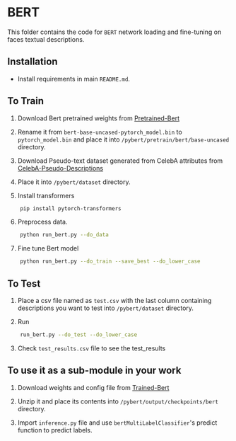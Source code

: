 # BERT

This folder contains the code for `BERT` network loading and fine-tuning on faces textual descriptions.

## Installation

-   Install requirements in main `README.md`.

## To Train 

1. Download Bert pretrained weights from [Pretrained-Bert](https://s3.amazonaws.com/models.huggingface.co/bert/bert-base-uncased-pytorch_model.bin) 

2. Rename it from `bert-base-uncased-pytorch_model.bin` to `pytorch_model.bin` and place it into `/pybert/pretrain/bert/base-uncased` directory.

3. Download Pseudo-text dataset generated from CelebA attributes from [CelebA-Pseudo-Descriptions](https://drive.google.com/file/d/1tJHFDdvmugWAAcVR_84QZ61tXBB8QBPs/view)

4. Place it into `/pybert/dataset` directory.

5. Install transformers
```bash
    pip install pytorch-transformers
```

6. Preprocess data.
```bash
    python run_bert.py --do_data
```

7. Fine tune Bert model
```bash
    python run_bert.py --do_train --save_best --do_lower_case
```

## To Test

1. Place a csv file named as `test.csv` with the last column containing descriptions you want to test into `/pybert/dataset` directory.

2. Run
```bash
    run_bert.py --do_test --do_lower_case
```

3. Check `test_results.csv` file to see the test_results

## To use it as a sub-module in your work

1. Download weights and config file from [Trained-Bert](https://drive.google.com/file/d/1OI9GwSI3VSZ-AnaY4kKN6h-krTAPvg7n/view?usp=sharing) 

2. Unzip it and place its contents into `/pybert/output/checkpoints/bert` directory.

3. Import `inference.py` file and use `bertMultiLabelClassifier`'s predict function to predict labels.
